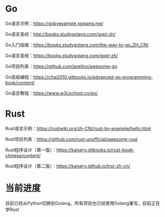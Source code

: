 # Go
Go语言示例：https://gobyexample.xgwang.me/  

Go语言圣经：http://books.studygolang.com/gopl-zh/  

Go入门指南：https://books.studygolang.com/the-way-to-go_ZH_CN/

Go语言圣经：https://books.studygolang.com/gopl-zh/

Go项目列表：https://github.com/avelino/awesome-go

Go高级编程：https://chai2010.gitbooks.io/advanced-go-programming-book/content/

Go语言教程：https://www.w3cschool.cn/go/

# Rust
Rust语言示例：https://rustwiki.org/zh-CN//rust-by-example/hello.html

Rust项目列表：https://github.com/rust-unofficial/awesome-rust

Rust程序设计（第一版）：https://kaisery.gitbooks.io/rust-book-chinese/content/

Rust程序设计（第二版）：https://kaisery.github.io/trpl-zh-cn/

# 当前进度
目前已经从Python切换到Golang，所有项目也已经使用Golang重写，目前正在学Rust
